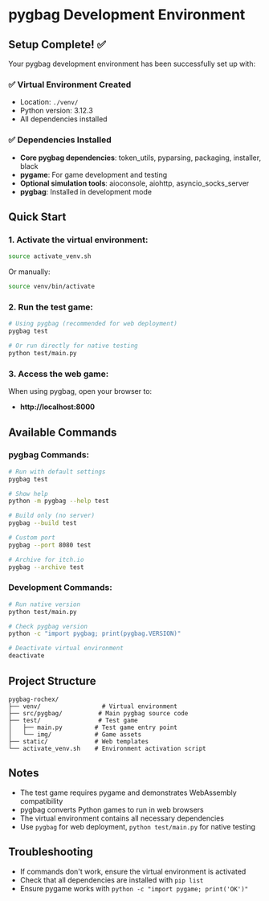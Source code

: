 # pygbag Development Environment

## Setup Complete! ✅

Your pygbag development environment has been successfully set up with:

### ✅ Virtual Environment Created
- Location: `./venv/`
- Python version: 3.12.3
- All dependencies installed

### ✅ Dependencies Installed
- **Core pygbag dependencies**: token_utils, pyparsing, packaging, installer, black
- **pygame**: For game development and testing
- **Optional simulation tools**: aioconsole, aiohttp, asyncio_socks_server
- **pygbag**: Installed in development mode

## Quick Start

### 1. Activate the virtual environment:
```bash
source activate_venv.sh
```
Or manually:
```bash
source venv/bin/activate
```

### 2. Run the test game:
```bash
# Using pygbag (recommended for web deployment)
pygbag test

# Or run directly for native testing
python test/main.py
```

### 3. Access the web game:
When using pygbag, open your browser to:
- **http://localhost:8000**

## Available Commands

### pygbag Commands:
```bash
# Run with default settings
pygbag test

# Show help
python -m pygbag --help test

# Build only (no server)
pygbag --build test

# Custom port
pygbag --port 8080 test

# Archive for itch.io
pygbag --archive test
```

### Development Commands:
```bash
# Run native version
python test/main.py

# Check pygbag version
python -c "import pygbag; print(pygbag.VERSION)"

# Deactivate virtual environment
deactivate
```

## Project Structure
```
pygbag-rochex/
├── venv/                 # Virtual environment
├── src/pygbag/          # Main pygbag source code
├── test/                # Test game
│   ├── main.py         # Test game entry point
│   └── img/            # Game assets
├── static/             # Web templates
└── activate_venv.sh    # Environment activation script
```

## Notes
- The test game requires pygame and demonstrates WebAssembly compatibility
- pygbag converts Python games to run in web browsers
- The virtual environment contains all necessary dependencies
- Use `pygbag` for web deployment, `python test/main.py` for native testing

## Troubleshooting
- If commands don't work, ensure the virtual environment is activated
- Check that all dependencies are installed with `pip list`
- Ensure pygame works with `python -c "import pygame; print('OK')"`